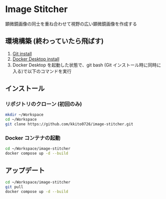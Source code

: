 # Image Stitcher

顕微鏡画像の同士を重ね合わせて視野の広い顕微鏡画像を作成する

## 環境構築 (終わっていたら飛ばす)

1. [Git install](https://qiita.com/T-H9703EnAc/items/4fbe6593d42f9a844b1c)
2. [Docker Desktop install](https://docs.docker.com/get-docker/)
3. Docker Desktop を起動した状態で、git bash (Git インストール時に同時に入る)で以下のコマンドを実行

## インストール

### リポジトリのクローン (初回のみ)

```bash
mkdir ~/Workspace
cd ~/Workspace
git clone https://github.com/kkito0726/image-stitcher.git
```

### Docker コンテナの起動

```bash
cd ~/Workspace/image-stitcher
docker compose up -d --build
```

## アップデート

```bash
cd ~/Workspace/image-stitcher
git pull
docker compose up -d --build
```
